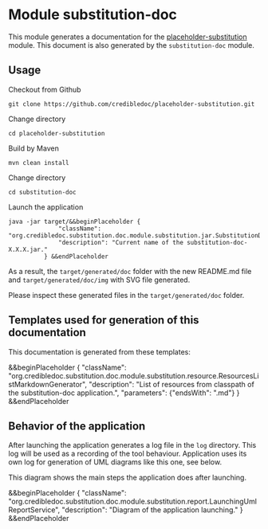 # Module substitution-doc
This module generates a documentation for the
[placeholder-substitution](../README.md) module. This document is also generated
by the `substitution-doc` module.

## Usage
Checkout from Github

    git clone https://github.com/credibledoc/placeholder-substitution.git

Change directory

    cd placeholder-substitution
    
Build by Maven
    
    mvn clean install

Change directory
    
    cd substitution-doc
    
Launch the application

    java -jar target/&&beginPlaceholder {
                  "className": "org.credibledoc.substitution.doc.module.substitution.jar.SubstitutionDocJarNameContentGenerator",
                  "description": "Current name of the substitution-doc-X.X.X.jar."
              } &&endPlaceholder

As a result, the `target/generated/doc` folder with the new README.md file
and `target/generated/doc/img` with SVG file generated.

Please inspect these generated files in the `target/generated/doc` folder.

## Templates used for generation of this documentation
This documentation is generated from these templates:

&&beginPlaceholder {
    "className": "org.credibledoc.substitution.doc.module.substitution.resource.ResourcesListMarkdownGenerator",
    "description": "List of resources from classpath of the substitution-doc application.",
    "parameters": {"endsWith": ".md"}
} &&endPlaceholder

## Behavior of the application
After launching the application generates a log file in the `log` directory.
This log will be used as a recording of the tool behaviour. Application uses its
own log for generation of UML diagrams like this one, see below.

This diagram shows the main steps the application does after launching.

&&beginPlaceholder {
    "className": "org.credibledoc.substitution.doc.module.substitution.report.LaunchingUmlReportService",
    "description": "Diagram of the application launching."
} &&endPlaceholder